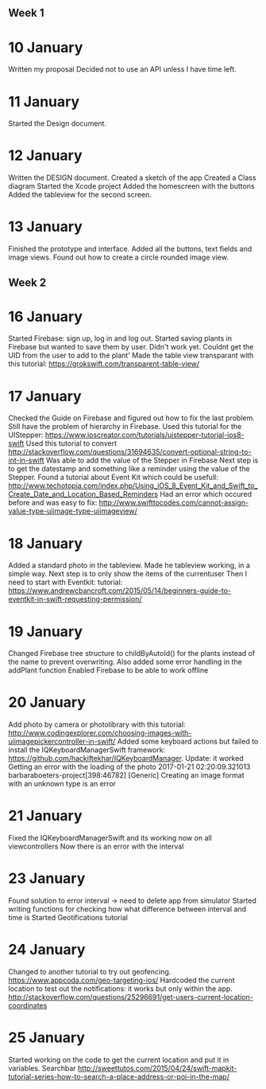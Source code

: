 ## Week 1

# 10 January
Written my proposal
Decided not to use an API unless I have time left. 


# 11 January
Started the Design document. 

# 12 January
Written the DESIGN document. 
Created a sketch of the app
Created a Class diagram
Started the Xcode project
Added the homescreen with the buttons
Added the tableview for the second screen. 

# 13 January
Finished the prototype and interface. 
Added all the buttons, text fields and image views. 
Found out how to create a circle rounded image view. 

## Week 2

# 16 January
Started Firebase: sign up, log in and log out. 
Started saving plants in Firebase but wanted to save them by user. Didn't work yet. Couldnt get the UID from the user to add to the plant'
Made the table view transparant with this tutorial: https://grokswift.com/transparent-table-view/

# 17 January 
Checked the Guide on Firebase and figured out how to fix the last problem. 
Still have the problem of hierarchy in Firebase. 
Used this tutorial for the UIStepper: https://www.ioscreator.com/tutorials/uistepper-tutorial-ios8-swift
Used this tutorial to convert http://stackoverflow.com/questions/31694635/convert-optional-string-to-int-in-swift
Was able to add the value of the Stepper in Firebase
Next step is to get the datestamp and something like a reminder using the value of the Stepper. 
Found a tutorial about Event Kit which could be usefull: http://www.techotopia.com/index.php/Using_iOS_8_Event_Kit_and_Swift_to_Create_Date_and_Location_Based_Reminders
Had an error which occured before and was easy to fix: http://www.swifttocodes.com/cannot-assign-value-type-uiimage-type-uiimageview/

# 18 January
Added a standard photo in the tableview. 
Made he tableview working, in a simple way. 
Next step is to only show the items of the currentuser
Then I need to start with Eventkit: tutorial: https://www.andrewcbancroft.com/2015/05/14/beginners-guide-to-eventkit-in-swift-requesting-permission/

# 19 January
Changed Firebase tree structure to childByAutoId() for the plants instead of the name to prevent overwriting. 
Also added some error handling in the addPlant function
Enabled Firebase to be able to work offline

# 20 January
Add photo by camera or photolibrary with this tutorial: http://www.codingexplorer.com/choosing-images-with-uiimagepickercontroller-in-swift/
Added some keyboard actions but failed to install the IQKeyboardManagerSwift framework: https://github.com/hackiftekhar/IQKeyboardManager. Update: it worked
Getting an error with the loading of the photo 2017-01-21 02:20:09.321013 barbaraboeters-project[398:46782] [Generic] Creating an image format with an unknown type is an error

# 21 January
Fixed the IQKeyboardManagerSwift and its working now on all viewcontrollers
Now there is an error with the interval

# 23 January
Found solution to error interval -> need to delete app from simulator
Started writing functions for checking how what difference between interval and time is
Started Geotifications tutorial 

# 24 January
Changed to another tutorial to try out geofencing. https://www.appcoda.com/geo-targeting-ios/
Hardcoded the current location to test out the notifications: it works but only within the app. 
http://stackoverflow.com/questions/25296691/get-users-current-location-coordinates

# 25 January 
Started working on the code to get the current location and put it in variables. 
Searchbar http://sweettutos.com/2015/04/24/swift-mapkit-tutorial-series-how-to-search-a-place-address-or-poi-in-the-map/


